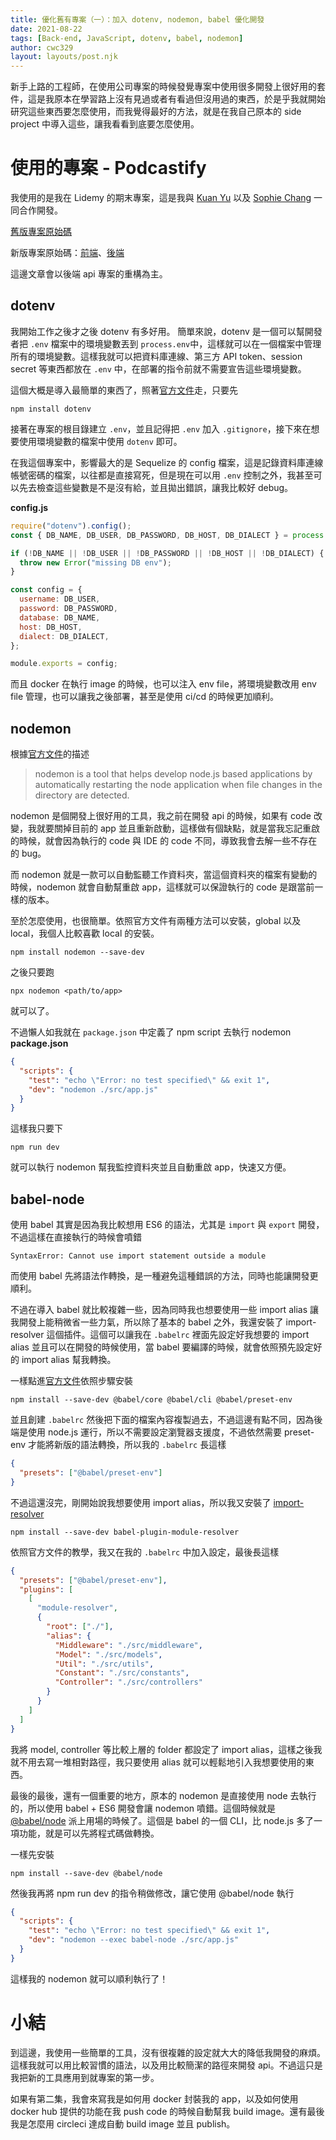 ```yaml
---
title: 優化舊有專案（一）：加入 dotenv, nodemon, babel 優化開發
date: 2021-08-22
tags: [Back-end, JavaScript, dotenv, babel, nodemon]
author: cwc329
layout: layouts/post.njk
---
```


<!-- summary -->

新手上路的工程師，在使用公司專案的時候發覺專案中使用很多開發上很好用的套件，這是我原本在學習路上沒有見過或者有看過但沒用過的東西，於是乎我就開始研究這些東西要怎麼使用，而我覺得最好的方法，就是在我自己原本的 side project 中導入這些，讓我看看到底要怎麼使用。

<!-- summary -->

# 使用的專案 - Podcastify

我使用的是我在 Lidemy 的期末專案，這是我與 [Kuan Yu](https://github.com/Yu040419) 以及 [
Sophie Chang](https://github.com/sophiebetough) 一同合作開發。

[舊版專案原始碼](https://github.com/cwc329/mtr04-final-project-Podcastify)

新版專案原始碼：[前端](https://github.com/cwc329/mtr04-final-project-Podcastify-ui)、[後端](https://github.com/cwc329/mtr04-final-project-Podcastify-api)

這邊文章會以後端 api 專案的重構為主。

## dotenv

我開始工作之後才之後 dotenv 有多好用。
簡單來說，dotenv 是一個可以幫開發者把 `.env` 檔案中的環境變數丟到 `process.env`中，這樣就可以在一個檔案中管理所有的環境變數。這樣我就可以把資料庫連線、第三方 API token、session secret 等東西都放在 `.env` 中，在部署的指令前就不需要宣告這些環境變數。

這個大概是導入最簡單的東西了，照著[官方文件](https://github.com/motdotla/dotenv)走，只要先

```shell
npm install dotenv
```

接著在專案的根目錄建立 `.env`，並且記得把 `.env` 加入 `.gitignore`，接下來在想要使用環境變數的檔案中使用 `dotenv` 即可。

在我這個專案中，影響最大的是 Sequelize 的 config 檔案，這是記錄資料庫連線帳號密碼的檔案，以往都是直接寫死，但是現在可以用 `.env` 控制之外，我甚至可以先去檢查這些變數是不是沒有給，並且拋出錯誤，讓我比較好 debug。

**config.js**

```js
require("dotenv").config();
const { DB_NAME, DB_USER, DB_PASSWORD, DB_HOST, DB_DIALECT } = process.env;

if (!DB_NAME || !DB_USER || !DB_PASSWORD || !DB_HOST || !DB_DIALECT) {
  throw new Error("missing DB env");
}

const config = {
  username: DB_USER,
  password: DB_PASSWORD,
  database: DB_NAME,
  host: DB_HOST,
  dialect: DB_DIALECT,
};

module.exports = config;
```

而且 docker 在執行 image 的時候，也可以注入 env file，將環境變數改用 env file 管理，也可以讓我之後部署，甚至是使用 ci/cd 的時候更加順利。

## nodemon

根據[官方文件](https://github.com/remy/nodemon#nodemon)的描述

> nodemon is a tool that helps develop node.js based applications by automatically restarting the node application when file changes in the directory are detected.

nodemon 是個開發上很好用的工具，我之前在開發 api 的時候，如果有 code 改變，我就要關掉目前的 app 並且重新啟動，這樣做有個缺點，就是當我忘記重啟的時候，就會因為執行的 code 與 IDE 的 code 不同，導致我會去解一些不存在的 bug。

而 nodemon 就是一款可以自動監聽工作資料夾，當這個資料夾的檔案有變動的時候，nodemon 就會自動幫重啟 app，這樣就可以保證執行的 code 是跟當前一樣的版本。

至於怎麼使用，也很簡單。依照官方文件有兩種方法可以安裝，global 以及 local，我個人比較喜歡 local 的安裝。

```shell
npm install nodemon --save-dev
```

之後只要跑

```
npx nodemon <path/to/app>
```

就可以了。

不過懶人如我就在 `package.json` 中定義了 npm script 去執行 nodemon
**package.json**

```json
{
  "scripts": {
    "test": "echo \"Error: no test specified\" && exit 1",
    "dev": "nodemon ./src/app.js"
  }
}
```

這樣我只要下

```
npm run dev
```

就可以執行 nodemon 幫我監控資料夾並且自動重啟 app，快速又方便。

## babel-node

使用 babel 其實是因為我比較想用 ES6 的語法，尤其是 `import` 與 `export` 開發，不過這樣在直接執行的時候會噴錯

```
SyntaxError: Cannot use import statement outside a module
```

而使用 babel 先將語法作轉換，是一種避免這種錯誤的方法，同時也能讓開發更順利。

不過在導入 babel 就比較複雜一些，因為同時我也想要使用一些 import alias 讓我開發上能稍微省一些力氣，所以除了基本的 babel 之外，我還安裝了 import-resolver 這個插件。這個可以讓我在 `.babelrc` 裡面先設定好我想要的 import alias 並且可以在開發的時候使用，當 babel 要編譯的時候，就會依照預先設定好的 import alias 幫我轉換。

一樣點進[官方文件](https://babeljs.io/docs/en/usage)依照步驟安裝

```
npm install --save-dev @babel/core @babel/cli @babel/preset-env
```

並且創建 `.babelrc` 然後把下面的檔案內容複製過去，不過這邊有點不同，因為後端是使用 node.js 運行，所以不需要設定瀏覽器支援度，不過依然需要 preset-env 才能將新版的語法轉換，所以我的 `.babelrc` 長這樣

```json
{
  "presets": ["@babel/preset-env"]
}
```

不過這還沒完，剛開始說我想要使用 import alias，所以我又安裝了 [import-resolver](https://www.npmjs.com/package/babel-plugin-module-resolver)

```
npm install --save-dev babel-plugin-module-resolver
```

依照官方文件的教學，我又在我的 `.babelrc` 中加入設定，最後長這樣

```json
{
  "presets": ["@babel/preset-env"],
  "plugins": [
    [
      "module-resolver",
      {
        "root": ["./"],
        "alias": {
          "Middleware": "./src/middleware",
          "Model": "./src/models",
          "Util": "./src/utils",
          "Constant": "./src/constants",
          "Controller": "./src/controllers"
        }
      }
    ]
  ]
}
```

我將 model, controller 等比較上層的 folder 都設定了 import alias，這樣之後我就不用去寫一堆相對路徑，我只要使用 alias 就可以輕鬆地引入我想要使用的東西。

最後的最後，還有一個重要的地方，原本的 nodemon 是直接使用 node 去執行的，所以使用 babel + ES6 開發會讓 nodemon 噴錯。這個時候就是 [@babel/node](https://babeljs.io/docs/en/babel-node) 派上用場的時候了。這個是 babel 的一個 CLI，比 node.js 多了一項功能，就是可以先將程式碼做轉換。

一樣先安裝

```
npm install --save-dev @babel/node
```

然後我再將 npm run dev 的指令稍做修改，讓它使用 @babel/node 執行

```json
{
  "scripts": {
    "test": "echo \"Error: no test specified\" && exit 1",
    "dev": "nodemon --exec babel-node ./src/app.js"
  }
}
```

這樣我的 nodemon 就可以順利執行了！

# 小結

到這邊，我使用一些簡單的工具，沒有很複雜的設定就大大的降低我開發的麻煩。這樣我就可以用比較習慣的語法，以及用比較簡潔的路徑來開發 api。不過這只是我把新的工具應用到就專案的第一步。

如果有第二集，我會來寫我是如何用 docker 封裝我的 app，以及如何使用 docker hub 提供的功能在我 push code 的時候自動幫我 build image。還有最後我是怎麼用 circleci 達成自動 build image 並且 publish。
